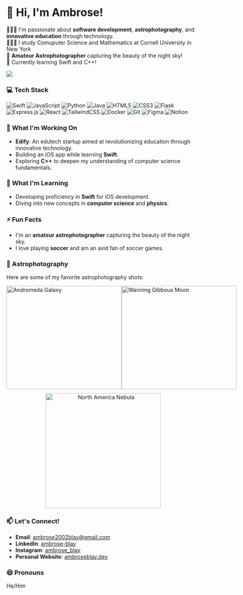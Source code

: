 # 👋 Hi, I'm Ambrose!
👩🏻‍💻 I'm passionate about **software development**, **astrophotography**, and **innovative education** through technology.<br/>
👩🏻‍🎓 I study Comuputer Science and Mathematics at Cornell University in New York<br/>
🔭 **Amateur Astrophotographer** capturing the beauty of the night sky!<br/>
💭 Currently learning Swift and C++!<br/>

<!-- GitHub stats from https://github.com/anuraghazra/github-readme-stats -->
![](https://github-readme-stats.vercel.app/api?username=Ambrose2002&theme=radical&hide_border=false&include_all_commits=true&count_private=true)<br/>

### 💻 Tech Stack
<!-- Badges from https://github.com/Ileriayo/markdown-badges -->
![Swift](https://img.shields.io/badge/swift-F54A2A?style=for-the-badge&logo=swift&logoColor=white)
![JavaScript](https://img.shields.io/badge/javascript-%23323330.svg?style=for-the-badge&logo=javascript&logoColor=%23F7DF1E)
![Python](https://img.shields.io/badge/python-3670A0?style=for-the-badge&logo=python&logoColor=ffdd54)
![Java](https://img.shields.io/badge/java-%23ED8B00.svg?style=for-the-badge&logo=openjdk&logoColor=white)
![HTML5](https://img.shields.io/badge/html5-%23E34F26.svg?style=for-the-badge&logo=html5&logoColor=white)
![CSS3](https://img.shields.io/badge/css3-%231572B6.svg?style=for-the-badge&logo=css3&logoColor=white)
![Flask](https://img.shields.io/badge/flask-%23000.svg?style=for-the-badge&logo=flask&logoColor=white)
![Express.js](https://img.shields.io/badge/express.js-%23404d59.svg?style=for-the-badge&logo=express&logoColor=%2361DAFB)
![React](https://img.shields.io/badge/react-%2320232a.svg?style=for-the-badge&logo=react&logoColor=%2361DAFB)
![TailwindCSS](https://img.shields.io/badge/tailwindcss-%2338B2AC.svg?style=for-the-badge&logo=tailwind-css&logoColor=white)
![Docker](https://img.shields.io/badge/docker-%230db7ed.svg?style=for-the-badge&logo=docker&logoColor=white)
![Git](https://img.shields.io/badge/git-%23F05033.svg?style=for-the-badge&logo=git&logoColor=white)
![Figma](https://img.shields.io/badge/figma-%23F24E1E.svg?style=for-the-badge&logo=figma&logoColor=white)
![Notion](https://img.shields.io/badge/Notion-%23000000.svg?style=for-the-badge&logo=notion&logoColor=white)

### 🔭 What I'm Working On
- **Edify**: An edutech startup aimed at revolutionizing education through innovative technology.
- Building an iOS app while learning **Swift**.
- Exploring **C++** to deepen my understanding of computer science fundamentals.
  
### 🌱 What I'm Learning
- Developing proficiency in **Swift** for iOS development.
- Diving into new concepts in **computer science** and **physics**.

### ⚡ Fun Facts
- I'm an **amateur astrophotographer** capturing the beauty of the night sky.
- I love playing **soccer** and am an avid fan of soccer games.

### 🌌 Astrophotography

Here are some of my favorite astrophotography shots:

<div style="display: flex; justify-content: space-between;">

  <img src="https://github.com/user-attachments/assets/94c4c0b6-f4a5-40af-8c84-95d1fa87b21a" alt="Andromeda Galaxy" width="300px" height="270px" />
  <img src="https://github.com/user-attachments/assets/fa66932a-7de2-48e8-9b65-610cac70ac12" alt="Wanning Gibbous Moon" width="300px" height="270px"/>

</div>

<div style="text-align: center; margin-top: 10px;">
  <img src="https://github.com/user-attachments/assets/63a47f41-14c8-4a55-b427-862a3b48a0e1" alt="North America Nebula" width="300px" />
</div>
  
### 📫 Let's Connect!
- **Email**: [ambrose2002blay@gmail.com](mailto:ambrose2002blay@gmail.com)
- **LinkedIn**: [ambrose-blay](https://www.linkedin.com/in/ambrose-blay/)
- **Instagram**: [ambrose_blay](https://www.instagram.com/ambrose_blay)
- **Personal Website**: [ambroseblay.dev](https://ambroseblay.dev)

### 😄 Pronouns
He/Him
